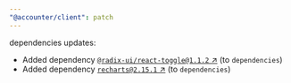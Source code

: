 ```yaml
---
"@accounter/client": patch
---
```

dependencies updates:
  - Added dependency [`@radix-ui/react-toggle@1.1.2` ↗︎](https://www.npmjs.com/package/@radix-ui/react-toggle/v/1.1.2) (to `dependencies`)
  - Added dependency [`recharts@2.15.1` ↗︎](https://www.npmjs.com/package/recharts/v/2.15.1) (to `dependencies`)
